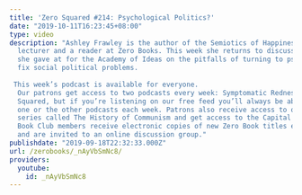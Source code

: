 ```yaml
---
title: 'Zero Squared #214: Psychological Politics?'
date: "2019-10-11T16:23:45+08:00"
type: video
description: "Ashley Frawley is the author of the Semiotics of Happiness, a University
  lecturer and a reader at Zero Books. This week she returns to discuss a recent lecture
  she gave at for the Academy of Ideas on the pitfalls of turning to psychology to
  fix social political problems.  This week’s podcast is available for everyone.
  Our patrons get access to two podcasts every week: Symptomatic Redness and Zero
  Squared, but if you’re listening on our free feed you’ll always be able to access
  one or the other podcasts each week. Patrons also receive access to our new video
  series called The History of Communism and get access to the Capital Reading group.
  Book Club members receive electronic copies of new Zero Book titles every month
  and are invited to an online discussion group."
publishdate: "2019-09-18T22:32:33.000Z"
url: /zerobooks/_nAyVbSmNc8/
providers:
  youtube:
    id: _nAyVbSmNc8
---
```

